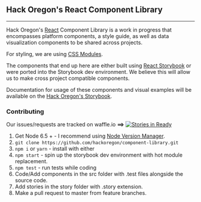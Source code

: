 ## Hack Oregon's React Component Library
---

Hack Oregon's [React](http://facebook.github.io/react/) Component Library is a work in progress that encompasses platform components, a style guide, as well as data visualization components to be shared across projects.

For styling, we are using [CSS Modules](https://github.com/css-modules/css-modules).

The components that end up here are either built using [React Storybook](https://getstorybook.io) or were ported into the Storybook dev environment. We believe this will allow us to make cross project compatible components.

Documentation for usage of these components and visual examples will be available on the [Hack Oregon's Storybook](https://hackoregon.github.io/component-library/).

### Contributing
Our issues/requests are tracked on waffle.io **==>** [![Stories in Ready](https://badge.waffle.io/hackoregon/component-library.png?label=ready&title=Ready)](https://waffle.io/hackoregon/component-library)

1. Get Node 6.5 + - I recommend using [Node Version Manager](https://github.com/creationix/nvm).
2. `git clone https://github.com/hackoregon/component-library.git`
3. `npm i` or `yarn` - install with either
4. `npm start` - spin up the storybook dev environment with hot module replacement.
5. `npm test` - run tests while coding
6. Code/Add components in the src folder with .test files alongside the source code.
7. Add stories in the story folder with .story extension.
8. Make a pull request to master from feature branches.